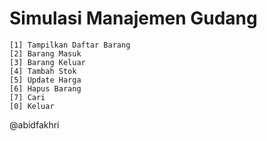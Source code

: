 # Simulasi Manajemen Gudang

    [1] Tampilkan Daftar Barang     
    [2] Barang Masuk                
    [3] Barang Keluar               
    [4] Tambah Stok                
    [5] Update Harga
    [6] Hapus Barang
    [7] Cari
    [0] Keluar

@abidfakhri
